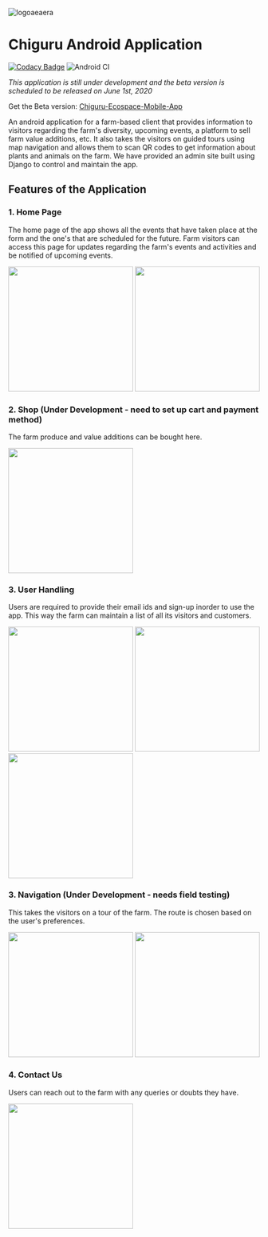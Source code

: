![logoaeaera](https://user-images.githubusercontent.com/46392391/81837425-7aee6980-9562-11ea-841a-4ebd736dd6cf.jpg)
# Chiguru Android Application

[![Codacy Badge](https://api.codacy.com/project/badge/Grade/b3e4f52ae3354d38b111c2962dc7fab2)](https://app.codacy.com/manual/ruthuparna1998/Chiguru-mobile-app?utm_source=github.com&utm_medium=referral&utm_content=Captainspockears/Chiguru-mobile-app&utm_campaign=Badge_Grade_Dashboard) ![Android CI](https://github.com/Captainspockears/Chiguru-mobile-app/workflows/Android%20CI/badge.svg?branch=master)

*This application is still under development and the beta version is scheduled to be released on June 1st, 2020*

Get the Beta version: [Chiguru-Ecospace-Mobile-App](apk/app-debug.apk)

An android application for a farm-based client that provides information to visitors regarding the farm's diversity, upcoming events, a platform to sell farm value additions, etc. It also takes the visitors on guided tours using map navigation and allows them to scan QR codes to get information about plants and animals on the farm. We have provided an admin site built using Django to control and maintain the app.

## Features of the Application

### 1. Home Page
The home page of the app shows all the events that have taken place at the form and the one's that are scheduled for the future. Farm visitors can access this page for updates regarding the farm's events and activities and be notified of upcoming events.

<img src="https://user-images.githubusercontent.com/46392391/81963313-8b6e1500-9632-11ea-9c50-b5b073aaf319.jpeg" width="250">   <img src="https://user-images.githubusercontent.com/46392391/81962014-c111fe80-9630-11ea-8c40-c5c3724b7792.jpeg" width="250">

### 2. Shop (Under Development - need to set up cart and payment method)
The farm produce and value additions can be bought here. 

<img src="https://user-images.githubusercontent.com/46392391/81963250-7b563580-9632-11ea-91e2-27130ba9c005.jpeg" width="250">

### 3. User Handling
Users are required to provide their email ids and sign-up inorder to use the app. This way the farm can maintain a list of all its visitors and customers.

<img src="https://user-images.githubusercontent.com/46392391/81961927-a63f8a00-9630-11ea-99c6-cb34f8d52eb7.jpeg" width="250">   <img src="https://user-images.githubusercontent.com/46392391/81961966-b22b4c00-9630-11ea-9e58-eadf90f70719.jpeg" width="250">   <img src="https://user-images.githubusercontent.com/46392391/81963578-e43dad80-9632-11ea-83ad-dbc3df2a5f53.jpeg" width="250">

### 3. Navigation (Under Development - needs field testing)
This takes the visitors on a tour of the farm. The route is chosen based on the user's preferences.

<img src="https://user-images.githubusercontent.com/46392391/83970673-8bd99300-a8f4-11ea-9f03-2e33c09f9699.jpeg" width="250">
<img src="https://user-images.githubusercontent.com/46392391/83970655-74020f00-a8f4-11ea-9082-f16052ce9247.jpeg" width="250">

### 4. Contact Us
Users can reach out to the farm with any queries or doubts they have.

<img src="https://user-images.githubusercontent.com/46392391/81961986-b9525a00-9630-11ea-826c-b0f1cef803fc.jpeg" width="250">
